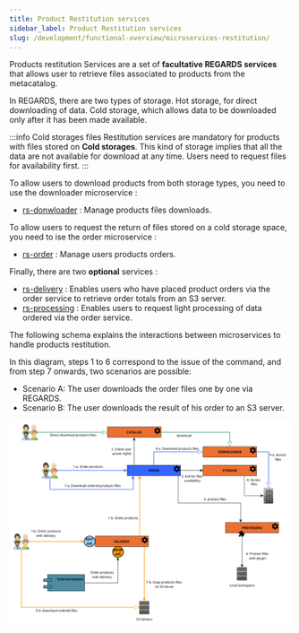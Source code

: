 ```yaml
---
title: Product Restitution services
sidebar_label: Product Restitution services
slug: /development/functional-overview/microservices-restitution/
---
```



Products restitution Services are a set of **facultative REGARDS services** that allows user to retrieve files associated to products from the metacatalog.

In REGARDS, there are two types of storage. Hot storage, for direct downloading of data. Cold storage, which allows data to be downloaded only after it has been made available.

:::info Cold storages files
Restitution services are mandatory for products with files stored on **Cold storages**. This kind of storage implies
that all the data are not available for download at any time. Users need to request files for availability first.
:::

To allow users to download products from both storage types, you need to use the downloader microservice : 
- [rs-donwloader](../../development/services/downloader/overview.md) : Manage products files downloads.

To allow users to request the return of files stored on a cold storage space, you need to ise the order microservice :
- [rs-order](../../development/services/order/overview.md) : Manage users products orders.

Finally, there are two **optional** services :
- [rs-delivery](../../development/services/delivery/delivery-overview.md) : Enables users who have placed product orders via the order service to retrieve order totals from an S3 server.
- [rs-processing](../../development/services/processing/overview.md) : Enables users to request light processing of data ordered via the order service.

The following schema explains the interactions between microservices to handle products restitution.

In this diagram, steps 1 to 6 correspond to the issue of the command, and from step 7 onwards, two scenarios are possible:
 - Scenario A: The user downloads the order files one by one via REGARDS.
 - Scenario B: The user downloads the result of his order to an S3 server.

![](img/order_workflow.png)